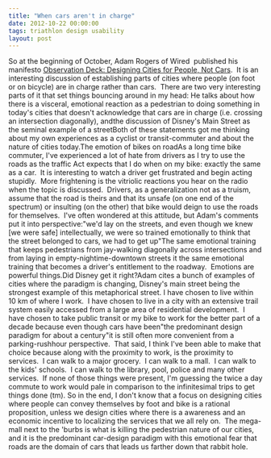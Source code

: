```yaml
---
title: "When cars aren't in charge"
date: 2012-10-22 00:00:00 
tags: triathlon design usability
layout: post
---
```

So at the beginning of October, Adam Rogers of Wired &nbsp;published his manifesto
[Observation Deck: Designing Cities for People, Not Cars](http://www.wired.com/underwire/2012/10/observation-deck-cities-bikes-cars/). &nbsp;It is an interesting discussion of establishing parts of cities where people (on foot or on bicycle) are in charge rather than cars. &nbsp;There are two very interesting parts of it that set things bouncing around in my head:
He talks about how there is a visceral, emotional reaction as a pedestrian to doing something in today's cities that doesn't acknowledge that cars are in charge (i.e. crossing an intersection diagonally), andthe discussion of Disney's Main Street as the seminal example of a streetBoth of these statements got me thinking about my own experiences as a cyclist or transit-commuter and about the nature of cities today.The emotion of bikes on roadAs a long time bike commuter, I've experienced a lot of hate from drivers as I try to use the roads as the traffic Act expects that I do when on my bike: exactly the same as a car.  It is interesting to watch a driver get frustrated and begin acting stupidly.  More frightening is the vitriolic reactions you hear on the radio when the topic is discussed.  Drivers, as a generalization not as a truism, assume that the road is theirs and that its unsafe (on one end of the spectrum) or insulting (on the other) that bike would deign to use the roads for themselves.  I've often wondered at this attitude, but Adam's comments put it into perspective:"we'd lay on the streets, and even though we knew [we were safe] intellectually, we were so trained emotionally to think that the street belonged to cars, we had to get up"The same emotional training that keeps pedestrians from jay-walking diagonally across intersections and from laying in empty-nightime-downtown streets it the same emotional training that becomes a driver's entitlement to the roadway.  Emotions are powerful things.Did Disney get it right?Adam cites a bunch of examples of cities where the paradigm is changing, Disney's main street being the strongest example of this metaphorical street. I have chosen to live within 10 km of where I work.  I have chosen to live in a city with an extensive trail system easily accessed from a large area of residential development.  I have chosen to take public transit or my bike to work for the better part of a decade because even though cars have been"the predominant design paradigm for about a century"it is still often more convenient from a parking-rushhour perspective.  That said, I think I've been able to make that choice because along with the proximity to work, is the proximity to services.  I can walk to a major grocery.  I can walk to a mall.  I can walk to the kids' schools.  I can walk to the library, pool, police and many other services.  If none of those things were present, I'm guessing the twice a day commute to work would pale in comparison to the infinitesimal trips to get things done (tm). So in the end, I don't know that a focus on designing cities where people can convey themselves by foot and bike is a rational proposition, unless we design cities where there is a awareness and an economic incentive to localizing the services that we all rely on.  The mega-mall next to the 'burbs is what is killing the pedestrian nature of our cities, and it is the predominant car-design paradigm with this emotional fear that roads are the domain of cars that leads us farther down that rabbit hole.

